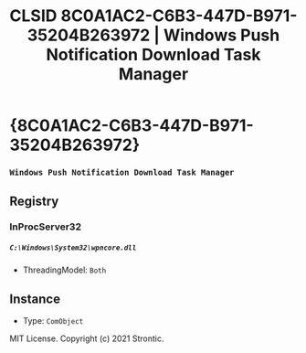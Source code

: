 ﻿---
title: "CLSID 8C0A1AC2-C6B3-447D-B971-35204B263972 | Windows Push Notification Download Task Manager"
excerpt: What is COM-Object CLSID 8C0A1AC2-C6B3-447D-B971-35204B263972?
---

# {8C0A1AC2-C6B3-447D-B971-35204B263972}

### `Windows Push Notification Download Task Manager`

## Registry


### InProcServer32

##### `C:\Windows\System32\wpncore.dll`
* ThreadingModel: `Both`

## Instance

* Type: `ComObject`

MIT License. Copyright (c) 2021 Strontic.


